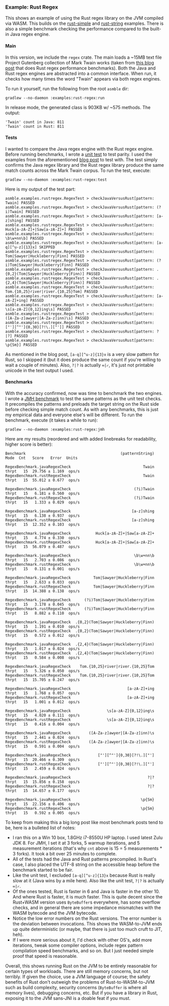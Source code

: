 ### Example: Rust Regex

This shows an example of using the Rust regex library on the JVM compiled via WASM. This builds on
the [rust-simple](../rust-simple) and [rust-string](../rust-string) examples. There is also a simple benchmark checking
the performance compared to the built-in Java regex engine.

#### Main

In this version, we include the `regex` crate. The main loads a ~15MB text file Project Gutenberg collection of Mark
Twain works (taken from [this blog post](https://rust-leipzig.github.io/regex/2017/03/28/comparison-of-regex-engines/)
that does Rust regex performance benchmarks). Both the Java and Rust regex engines are abstracted into a common
interface. When run, it checks how many times the word "Twain" appears via both regex engines.

To run it yourself, run the following from the root `asmble` dir:

    gradlew --no-daemon :examples:rust-regex:run

In release mode, the generated class is 903KB w/ ~575 methods. The output:

    'Twain' count in Java: 811
    'Twain' count in Rust: 811

#### Tests

I wanted to compare the Java regex engine with the Rust regex engine. Before running benchmarks, I wrote a
[unit test](src/test/java/asmble/examples/rustregex/RegexTest.java) to test parity. I used the examples from the
aforementioned [blog post](https://rust-leipzig.github.io/regex/2017/03/28/comparison-of-regex-engines/) to test with.
The test simply confirms the Java regex library and the Rust regex library produce the same match counts across the
Mark Twain corpus. To run the test, execute:

    gradlew --no-daemon :examples:rust-regex:test

Here is my output of the test part:

    asmble.examples.rustregex.RegexTest > checkJavaVersusRust[pattern: Twain] PASSED
    asmble.examples.rustregex.RegexTest > checkJavaVersusRust[pattern: (?i)Twain] PASSED
    asmble.examples.rustregex.RegexTest > checkJavaVersusRust[pattern: [a-z]shing] PASSED
    asmble.examples.rustregex.RegexTest > checkJavaVersusRust[pattern: Huck[a-zA-Z]+|Saw[a-zA-Z]+] PASSED
    asmble.examples.rustregex.RegexTest > checkJavaVersusRust[pattern: \b\w+nn\b] PASSED
    asmble.examples.rustregex.RegexTest > checkJavaVersusRust[pattern: [a-q][^u-z]{13}x] SKIPPED
    asmble.examples.rustregex.RegexTest > checkJavaVersusRust[pattern: Tom|Sawyer|Huckleberry|Finn] PASSED
    asmble.examples.rustregex.RegexTest > checkJavaVersusRust[pattern: (?i)Tom|Sawyer|Huckleberry|Finn] PASSED
    asmble.examples.rustregex.RegexTest > checkJavaVersusRust[pattern: .{0,2}(Tom|Sawyer|Huckleberry|Finn)] PASSED
    asmble.examples.rustregex.RegexTest > checkJavaVersusRust[pattern: .{2,4}(Tom|Sawyer|Huckleberry|Finn)] PASSED
    asmble.examples.rustregex.RegexTest > checkJavaVersusRust[pattern: Tom.{10,25}river|river.{10,25}Tom] PASSED
    asmble.examples.rustregex.RegexTest > checkJavaVersusRust[pattern: [a-zA-Z]+ing] PASSED
    asmble.examples.rustregex.RegexTest > checkJavaVersusRust[pattern: \s[a-zA-Z]{0,12}ing\s] PASSED
    asmble.examples.rustregex.RegexTest > checkJavaVersusRust[pattern: ([A-Za-z]awyer|[A-Za-z]inn)\s] PASSED
    asmble.examples.rustregex.RegexTest > checkJavaVersusRust[pattern: ["'][^"']{0,30}[?!\.]["']] PASSED
    asmble.examples.rustregex.RegexTest > checkJavaVersusRust[pattern: ?|?] PASSED
    asmble.examples.rustregex.RegexTest > checkJavaVersusRust[pattern: \p{Sm}] PASSED

As mentioned in the blog post, `[a-q][^u-z]{13}x` is a very slow pattern for Rust, so I skipped it (but it does produce
the same count if you're willing to wait a couple of minutes). Also, `?|?` is actually `∞|✓`, it's just not printable
unicode in the text output I used.

#### Benchmarks

With the accuracy confirmed, now was time to benchmark the two engines. I wrote a
[JMH benchmark](src/jmh/java/asmble/examples/rustregex/RegexBenchmark.java) to test the same patterns as the unit test
checks. It precompiles the patterns and preloads the target string on the Rust side before checking simple match count.
As with any benchmarks, this is just my empirical data and everyone else's will be different. To run the benchmark,
execute (it takes a while to run):

    gradlew --no-daemon :examples:rust-regex:jmh

Here are my results (reordered and with added linebreaks for readability, higher score is better):

    Benchmark                                          (patternString)   Mode  Cnt   Score   Error  Units

    RegexBenchmark.javaRegexCheck                                Twain  thrpt   15  29.756 ± 1.169  ops/s
    RegexBenchmark.rustRegexCheck                                Twain  thrpt   15  55.012 ± 0.677  ops/s

    RegexBenchmark.javaRegexCheck                            (?i)Twain  thrpt   15   6.181 ± 0.560  ops/s
    RegexBenchmark.rustRegexCheck                            (?i)Twain  thrpt   15   1.333 ± 0.029  ops/s

    RegexBenchmark.javaRegexCheck                           [a-z]shing  thrpt   15   6.138 ± 0.937  ops/s
    RegexBenchmark.rustRegexCheck                           [a-z]shing  thrpt   15  12.352 ± 0.103  ops/s

    RegexBenchmark.javaRegexCheck           Huck[a-zA-Z]+|Saw[a-zA-Z]+  thrpt   15   4.774 ± 0.330  ops/s
    RegexBenchmark.rustRegexCheck           Huck[a-zA-Z]+|Saw[a-zA-Z]+  thrpt   15  56.079 ± 0.487  ops/s

    RegexBenchmark.javaRegexCheck                            \b\w+nn\b  thrpt   15   2.703 ± 0.086  ops/s
    RegexBenchmark.rustRegexCheck                            \b\w+nn\b  thrpt   15   0.131 ± 0.001  ops/s

    RegexBenchmark.javaRegexCheck          Tom|Sawyer|Huckleberry|Finn  thrpt   15   2.633 ± 0.033  ops/s
    RegexBenchmark.rustRegexCheck          Tom|Sawyer|Huckleberry|Finn  thrpt   15  14.388 ± 0.138  ops/s

    RegexBenchmark.javaRegexCheck      (?i)Tom|Sawyer|Huckleberry|Finn  thrpt   15   3.178 ± 0.045  ops/s
    RegexBenchmark.rustRegexCheck      (?i)Tom|Sawyer|Huckleberry|Finn  thrpt   15   8.882 ± 0.110  ops/s

    RegexBenchmark.javaRegexCheck  .{0,2}(Tom|Sawyer|Huckleberry|Finn)  thrpt   15   1.191 ± 0.010  ops/s
    RegexBenchmark.rustRegexCheck  .{0,2}(Tom|Sawyer|Huckleberry|Finn)  thrpt   15   0.572 ± 0.012  ops/s

    RegexBenchmark.javaRegexCheck  .{2,4}(Tom|Sawyer|Huckleberry|Finn)  thrpt   15   1.017 ± 0.024  ops/s
    RegexBenchmark.rustRegexCheck  .{2,4}(Tom|Sawyer|Huckleberry|Finn)  thrpt   15   0.584 ± 0.008  ops/s

    RegexBenchmark.javaRegexCheck    Tom.{10,25}river|river.{10,25}Tom  thrpt   15   5.326 ± 0.050  ops/s
    RegexBenchmark.rustRegexCheck    Tom.{10,25}river|river.{10,25}Tom  thrpt   15  15.705 ± 0.247  ops/s

    RegexBenchmark.javaRegexCheck                         [a-zA-Z]+ing  thrpt   15   1.768 ± 0.057  ops/s
    RegexBenchmark.rustRegexCheck                         [a-zA-Z]+ing  thrpt   15   1.001 ± 0.012  ops/s

    RegexBenchmark.javaRegexCheck                \s[a-zA-Z]{0,12}ing\s  thrpt   15   4.020 ± 0.111  ops/s
    RegexBenchmark.rustRegexCheck                \s[a-zA-Z]{0,12}ing\s  thrpt   15   0.416 ± 0.004  ops/s

    RegexBenchmark.javaRegexCheck        ([A-Za-z]awyer|[A-Za-z]inn)\s  thrpt   15   2.441 ± 0.024  ops/s
    RegexBenchmark.rustRegexCheck        ([A-Za-z]awyer|[A-Za-z]inn)\s  thrpt   15   0.591 ± 0.004  ops/s

    RegexBenchmark.javaRegexCheck            ["'][^"']{0,30}[?!\.]["']  thrpt   15  20.466 ± 0.309  ops/s
    RegexBenchmark.rustRegexCheck            ["'][^"']{0,30}[?!\.]["']  thrpt   15   2.459 ± 0.024  ops/s

    RegexBenchmark.javaRegexCheck                                  ?|?  thrpt   15  15.856 ± 0.158  ops/s
    RegexBenchmark.rustRegexCheck                                  ?|?  thrpt   15  14.657 ± 0.177  ops/s

    RegexBenchmark.javaRegexCheck                               \p{Sm}  thrpt   15  22.156 ± 0.406  ops/s
    RegexBenchmark.rustRegexCheck                               \p{Sm}  thrpt   15   0.592 ± 0.005  ops/s

To keep from making this a big long post like most benchmark posts tend to be, here is a bulleted list of notes:

* I ran this on a Win 10 box, 1.8GHz i7-8550U HP laptop. I used latest Zulu JDK 8. For JMH, I set it at 3 forks, 5
  warmup iterations, and 5 measurement iterations (that's why `cnt` above is 15 = 5 measurements * 3 forks). It took a
  bit over 25 minutes to complete.
* All of the tests had the Java and Rust patterns precompiled. In Rust's case, I also placed the UTF-8 string on the
  accessible heap before the benchmark started to be fair.
* Like the unit test, I excluded `[a-q][^u-z]{13}x` because Rust is really slow at it (Java wins by a mile here). Also
  like the unit test, `?|?` is actually `∞|✓`.
* Of the ones tested, Rust is faster in 6 and Java is faster in the other 10. And where Rust is faster, it is much
  faster. This is quite decent since the Rust+WASM version uses `ByteBuffer`s everywhere, has some overflow checks, and
  in general there are some impedance mismatches with the WASM bytecode and the JVM bytecode.
* Notice the low error numbers on the Rust versions. The error number is the deviation between invocations. This shows
  the WASM-to-JVM ends up quite deterministic (or maybe, that there is just too much cruft to JIT, heh).
* If I were more serious about it, I'd check with other OS's, add more iterations, tweak some compiler options, include 
  regex pattern compilation speed benchmarks, and so on. But I just needed simple proof that speed is reasonable.

Overall, this shows running Rust on the JVM to be entirely reasonable for certain types of workloads. There are still
memory concerns, but not terribly. If given the choice, use a JVM language of course; the safety benefits of Rust don't
outweigh the problems of Rust-to-WASM-to-JVM such as build complexity, security concerns (`ByteBuffer` is where all
memory lives), debugging concerns, etc. But if you have a library in Rust, exposing it to the JVM sans-JNI is a doable
feat if you must.